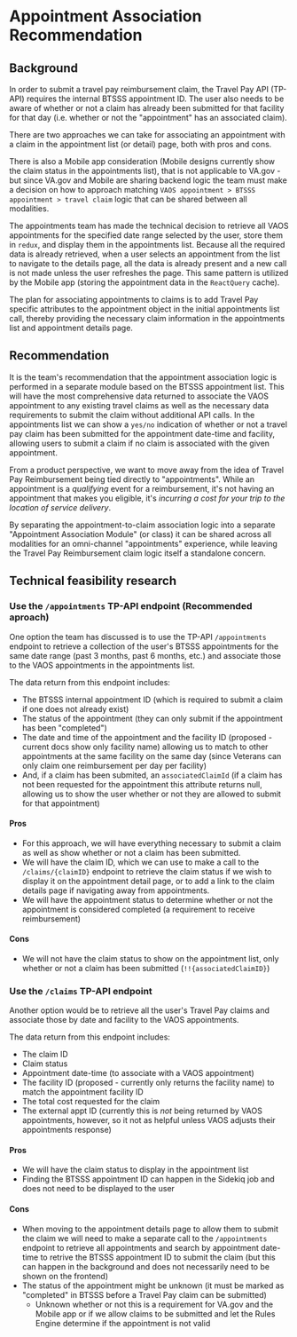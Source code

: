 # Appointment Association Recommendation

## Background

In order to submit a travel pay reimbursement claim, the Travel Pay API (TP-API) requires the internal BTSSS appointment ID. The user also needs to be aware of whether or not a claim has already been submitted for that facility for that day (i.e. whether or not the "appointment" has an associated claim). 

There are two approaches we can take for associating an appointment with a claim in the appointment list (or detail) page, both with pros and cons.

There is also a Mobile app consideration (Mobile designs currently show the claim status in the appointments list), that is not applicable to VA.gov - but since VA.gov and Mobile are sharing backend logic the team must make a decision on how to approach matching `VAOS appointment > BTSSS appointment > travel claim` logic that can be shared between all modalities.

The appointments team has made the technical decision to retrieve all VAOS appointments for the specified date range selected by the user, store them in `redux`, and display them in the appointments list. Because all the required data is already retrieved, when a user selects an appointment from the list to navigate to the details page, all the data is already present and a new call is not made unless the user refreshes the page. This same pattern is utilized by the Mobile app (storing the appointment data in the `ReactQuery` cache).

The plan for associating appointments to claims is to add Travel Pay specific attributes to the appointment object in the initial appointments list call, thereby providing the necessary claim information in the appointments list and appointment details page.

## Recommendation

It is the team's recommendation that the appointment association logic is performed in a separate module based on the BTSSS appointment list. This will have the most comprehensive data returned to associate the VAOS appointment to any existing travel claims as well as the necessary data requirements to submit the claim without additional API calls. In the appointments list we can show a `yes/no` indication of whether or not a travel pay claim has been submitted for the appointment date-time and facility, allowing users to submit a claim if no claim is associated with the given appointment.

From a product perspective, we want to move away from the idea of Travel Pay Reimbursement being tied directly to "appointments". While an appointment is a _qualifying_ event for a reimbursement, it's not having an appointment that makes you eligible, it's _incurring a cost for your trip to the location of service delivery_.

By separating the appointment-to-claim association logic into a separate "Appointment Association Module" (or class) it can be shared across all modalities for an omni-channel "appointments" experience, while leaving the Travel Pay Reimbursement claim logic itself a standalone concern.

## Technical feasibility research

### Use the `/appointments` TP-API endpoint (Recommended aproach)

One option the team has discussed is to use the TP-API `/appointments` endpoint to retrieve a collection of the user's BTSSS appointments for the same date range (past 3 months, past 6 months, etc.) and associate those to the VAOS appointments in the appointments list. 
 
The data return from this endpoint includes:

- The BTSSS internal appointment ID (which is required to submit a claim if one does not already exist) 
- The status of the appointment (they can only submit if the appointment has been "completed")
- The date and time of the appointment and the facility ID (proposed - current docs show only facility name) allowing us to match to other appointments at the same facility on the same day (since Veterans can only claim one reimbursement per day per facility) 
- And, if a claim has been submited, an `associatedClaimId` (if a claim has not been requested for the appointment this attribute returns null, allowing us to show the user whether or not they are allowed to submit for that appointment)

#### Pros

- For this approach, we will have everything necessary to submit a claim as well as show whether or not a claim has been submitted. 
- We will have the claim ID, which we can use to make a call to the `/claims/{claimID}` endpoint to retrieve the claim status if we wish to display it on the appointment detail page, or to add a link to the claim details page if navigating away from appointments.
- We will have the appointment status to determine whether or not the appointment is considered completed (a requirement to receive reimbursement)

#### Cons

- We will not have the claim status to show on the appointment list, only whether or not a claim has been submitted (`!!{associatedClaimID}`)

### Use the `/claims` TP-API endpoint

Another option would be to retrieve all the user's Travel Pay claims and associate those by date and facility to the VAOS appointments.

The data return from this endpoint includes:

- The claim ID
- Claim status
- Appointment date-time (to associate with a VAOS appointment)
- The facility ID (proposed - currently only returns the facility name) to match the appointment facility ID
- The total cost requested for the claim
- The external appt ID (currently this is _not_ being returned by VAOS appointments, however, so it not as helpful unless VAOS adjusts their appointments response)

#### Pros

- We will have the claim status to display in the appointment list
- Finding the BTSSS appointment ID can happen in the Sidekiq job and does not need to be displayed to the user

#### Cons

- When moving to the appointment details page to allow them to submit the claim we will need to make a separate call to the `/appointments` endpoint to retrieve all appointments and search by appointment date-time to retrive the BTSSS appointment ID to submit the claim (but this can happen in the background and does not necessarily need to be shown on the frontend)
- The status of the appointment might be unknown (it must be marked as "completed" in BTSSS before a Travel Pay claim can be submitted) 
    - Unknown whether or not this is a requirement for VA.gov and the Mobile app or if we allow claims to be submitted and let the Rules Engine determine if the appointment is not valid

